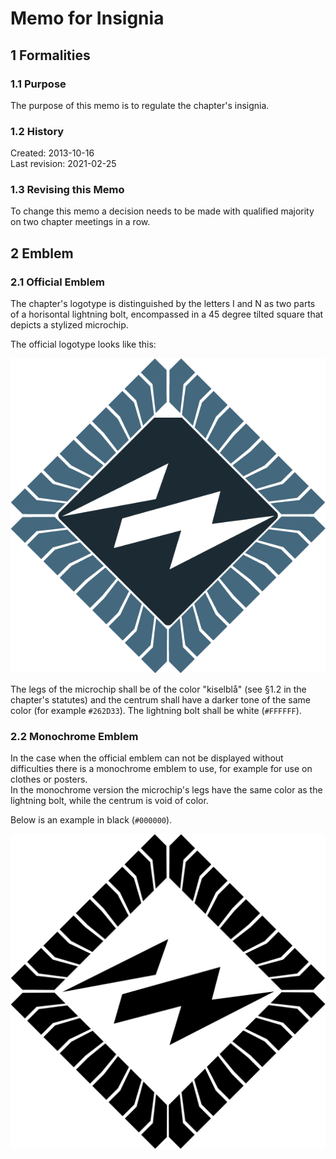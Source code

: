 # Memo for Insignia

## 1 Formalities

### 1.1 Purpose

The purpose of this memo is to regulate the chapter's insignia.

### 1.2 History

Created: 2013-10-16  
Last revision: 2021-02-25

### 1.3 Revising this Memo

To change this memo a decision needs to be made with qualified majority on two chapter meetings in a row.

## 2 Emblem

### 2.1 Official Emblem

The chapter's logotype is distinguished by the letters I and N as two parts of a horisontal lightning bolt, encompassed in a 45 degree tilted square that depicts a stylized microchip.  

The official logotype looks like this:

![The chapter's logo, in color](./img/logo_in_600px.png)

The legs of the microchip shall be of the color "kiselblå" (see §1.2 in the chapter's statutes) and the centrum shall have a darker tone of the same color (for example `#262D33`). The lightning bolt shall be white (`#FFFFFF`).

### 2.2 Monochrome Emblem

In the case when the official emblem can not be displayed without difficulties there is a monochrome emblem to use, for example for use on clothes or posters.  
In the monochrome version the microchip's legs have the same color as the lightning bolt, while the centrum is void of color.

Below is an example in black (`#000000`).

![The chapter's logo, monochrome, black](./img/logo_in_monokrom_svart.png)
